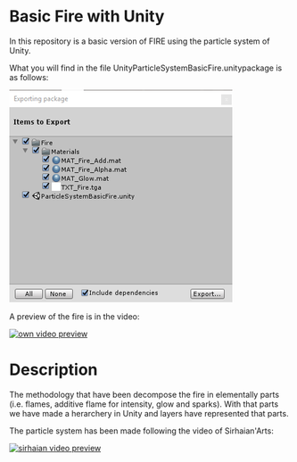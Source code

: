 <h1>Basic Fire with Unity</h1>

In this repository is a basic version of FIRE using the particle system of Unity.

What you will find in the file UnityParticleSystemBasicFire.unitypackage is as follows:

![package preview](https://raw.githubusercontent.com/cgr71ii/UnityParticleSystemBasicFire/master/Preview%20of%20UnityParticleSystemBasicFire%20unitypackage.PNG)

A preview of the fire is in the video:

[![own video preview](https://img.youtube.com/vi/XyOKhR4CjE8/0.jpg)](https://www.youtube.com/watch?v=XyOKhR4CjE8)

<h1>Description</h1>
The methodology that have been decompose the fire in elementally parts (i.e. flames, additive flame for intensity, glow and sparks). With that parts we have made a herarchery in Unity and layers have represented that parts.


The particle system has been made following the video of Sirhaian'Arts:


[![sirhaian video preview](https://img.youtube.com/vi/5Mw6NpSEb2o/0.jpg)](https://www.youtube.com/watch?v=5Mw6NpSEb2o)
